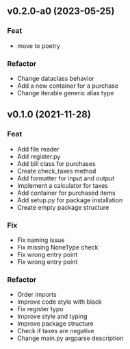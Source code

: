 ## v0.2.0-a0 (2023-05-25)

### Feat

- move to poetry

### Refactor

- Change dataclass behavior
- Add a new container for a purchase
- Change iterable generic alias type

## v0.1.0 (2021-11-28)

### Feat

- Add file reader
- Add register.py
- Add bill class for purchases
- Create check_taxes method
- Add formatter for input and output
- Implement a calculator for taxes
- Add container for purchased items
- Add setup.py for package installation
- Create empty package structure

### Fix

- Fix naming issue
- Fix missing NoneType check
- Fix wrong entry point
- Fix wrong entry point

### Refactor

- Order imports
- Improve code style with black
- Fix register typo
- Improve style and typing
- Improve package structure
- Check if taxes are negative
- Change main.py argparse description
